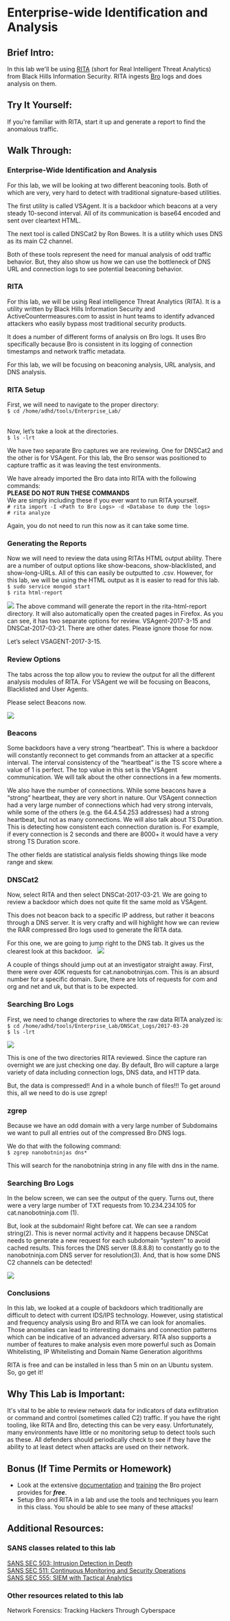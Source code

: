 # Enterprise-wide Identification and Analysis

## Brief Intro:
In this lab we'll be using [RITA](https://www.blackhillsinfosec.com/projects/rita/) (short for Real Intelligent Threat Analytics) from Black Hills Information Security.  RITA ingests [Bro](https://www.bro.org/) logs and does analysis on them. 

## Try It Yourself:
If you're familiar with RITA, start it up and generate a report to find the anomalous traffic.

## Walk Through:

### Enterprise-Wide Identification and Analysis
For this lab, we will be looking at two different beaconing tools.  Both of which are very, very hard to detect with traditional signature-based utilities. 

The first utility is called VSAgent.  It is a backdoor which beacons at a very steady 10-second interval.  All of its communication is base64 encoded and sent over cleartext HTML.

The next tool is called DNSCat2 by Ron Bowes.  It is a utility which uses DNS as its main C2 channel.  

Both of these tools represent the need for manual analysis of odd traffic behavior.  But, they also show us how we can use the bottleneck of DNS URL and connection logs to see potential beaconing behavior.

### RITA
For this lab, we will be using Real intelligence Threat Analytics (RITA).  It is a utility written by Black Hills Information Security and ActiveCountermeasures.com to assist in hunt teams to identify advanced attackers who easily bypass most traditional security products.  

It does a number of different forms of analysis on Bro logs.   It uses Bro specifically because Bro is consistent in its logging of connection timestamps and network traffic metadata.

For this lab, we will be focusing on beaconing analysis, URL analysis, and DNS analysis.


### RITA Setup
First, we will need to navigate to the proper directory:  
`$ cd /home/adhd/tools/Enterprise_Lab/`  
  


Now, let’s take a look at the directories.  
`$ ls -lrt`  

We have two separate Bro captures we are reviewing.  One for DNSCat2 and the other is for VSAgent.   For this lab, the Bro sensor was positioned to capture traffic as it was leaving the test environments.

We have already imported the Bro data into RITA with the following commands:  
**PLEASE DO NOT RUN THESE COMMANDS**  
We are simply including these if you ever want to run RITA yourself.  
`# rita import -I <Path to Bro Logs> -d <Database to dump the logs>`  
`# rita analyze`  

Again, you do not need to run this now as it can take some time.

### Generating the Reports
Now we will need to review the data using RITAs HTML output ability.  There are a number of output options like show-beacons, show-blacklisted, and show-long-URLs.  All of this can easily be outputted to .csv.  However, for this lab, we will be using the HTML output as it is easier to read for this lab.  
`$ sudo service mongod start`  
`$ rita html-report`  

![](/home/adhd/adhdproject.github.io/Tools/VSAGENT_RITA/RITA_First_Firefox.png) 
The above command will generate the report in the rita-html-report directory.
It will also automatically open the created pages in Firefox.
As you can see, it has two separate options for review. VSAgent-2017-3-15 and DNSCat-2017-03-21.  There are other dates.   Please ignore those for now.


Let’s select VSAGENT-2017-3-15.


### Review Options
The tabs across the top allow you to review the output for all the different analysis modules of RITA.
For VSAgent we will be focusing on Beacons, Blacklisted and User Agents.

Please select Beacons now.

![](/home/adhd/adhdproject.github.io/Tools/VSAGENT_RITA/VSAgent_Beacon.png) 

### Beacons
Some backdoors have a very strong “heartbeat”.  This is where a backdoor will constantly reconnect to get commands from an attacker at a specific interval.   The interval consistency of the “heartbeat” is the TS score where a value of 1 is perfect.  The top value in this set is the VSAgent communication.  We will talk about the other connections in a few moments.



We also have the number of connections.  While some beacons have a “strong” heartbeat, they are very short in nature.  Our VSAgent connection had a very large number of connections which had very strong intervals, while some of the others (e.g. the 64.4.54.253 addresses) had a strong heartbeat, but not as many connections.  We will also talk about TS Duration.  This is detecting how consistent each connection duration is.  For example, if every connection is 2 seconds and there are 8000+ it would have a very strong TS Duration score.

The other fields are statistical analysis fields showing things like mode range and skew. 


### DNSCat2
Now, select RITA and then select DNSCat-2017-03-21.  We are going to review a backdoor which does not quite fit the same mold as VSAgent.


This does not beacon back to a specific IP address, but rather it beacons through a DNS server.  It is very crafty and will highlight how we can review the RAR compressed Bro logs used to generate the RITA data.

For this one, we are going to jump right to the DNS tab.  It gives us the clearest look at this backdoor.
 
![](/home/adhd/adhdproject.github.io/Tools/VSAGENT_RITA/DNSCat.png) 

A couple of things should jump out at an investigator straight away. First, there were over 40K requests for cat.nanobotninjas.com.  This is an absurd number for a specific domain.  Sure, there are lots of requests for com and org and net and uk, but that is to be expected.



### Searching Bro Logs
First, we need to change directories to where the raw data RITA analyzed is:  
`$ cd /home/adhd/tools/Enterprise_Lab/DNSCat_Logs/2017-03-20`  
`$ ls -lrt`  

![](/home/adhd/adhdproject.github.io/Tools/VSAGENT_RITA/DNSCAT_Directory.png) 

This is one of the two directories RITA reviewed.  Since the capture ran overnight we are just checking one day.  By default, Bro will capture a large variety of data including connection logs, DNS data, and HTTP data.  

But, the data is compressed!! And in a whole bunch of files!!!
To get around this, all we need to do is use zgrep!

### zgrep
Because we have an odd domain with a very large number of Subdomains we want to pull all entries out of the compressed Bro DNS logs.

We do that with the following command:  
`$ zgrep nanobotninjas dns*`  


This will search for the nanobotninja string in any file with dns in the name.


### Searching Bro Logs
In the below screen, we can see the output of the query.  Turns out, there were a very large number of TXT requests from 10.234.234.105 for cat.nanobotninja.com (1).  

But, look at the subdomain!  Right before cat. We can see a random string(2).  This is never normal activity and it happens because DNSCat needs to generate a new request for each subdomain “system” to avoid cached results.  This forces the DNS server (8.8.8.8) to constantly go to the nanobotninja.com DNS server for resolution(3).   And, that is how some DNS C2 channels can be detected!

![](/home/adhd/adhdproject.github.io/Tools/VSAGENT_RITA/Zgrep_Output.png) 

### Conclusions
In this lab, we looked at a couple of backdoors which traditionally are difficult to detect with current IDS/IPS technology. However, using statistical and frequency analysis using Bro and RITA we can look for anomalies.  Those anomalies can lead to interesting domains and connection patterns which can be indicative of an advanced adversary.  RITA also supports a number of features to make analysis even more powerful such as Domain Whitelisting, IP Whitelisting and Domain Name Generation algorithms

RITA is free and can be installed in less than 5 min on an Ubuntu system. So, go get it!


## Why This Lab is Important:
It's vital to be able to review network data for indicators of data exfiltration or command and control (sometimes called C2) traffic. If you have the right tooling, like RITA and Bro, detecting this can be very easy. Unfortunately, many environments have little or no monitoring setup to detect tools such as these. All defenders should periodically check to see if they have the ability to at least detect when attacks are used on their network.

## Bonus (If Time Permits or Homework)
* Look at the extensive [documentation](https://www.bro.org/documentation/index.html) and [training](https://www.bro.org/documentation/tutorials/index.html) the Bro project provides for **_free_**.
* Setup Bro and RITA in a lab and use the tools and techniques you learn in this class. You should be able to see many of these attacks!

## Additional Resources:
### SANS classes related to this lab
[SANS SEC 503: Intrusion Detection in Depth](https://www.sans.org/course/intrusion-detection-in-depth)  
[SANS SEC 511: Continuous Monitoring and Security Operations](https://www.sans.org/course/continuous-monitoring-security-operations)  
[SANS SEC 555: SIEM with Tactical Analytics](https://www.sans.org/course/siem-with-tactical-analytics)

### Other resources related to this lab
Network Forensics: Tracking Hackers Through Cyberspace
